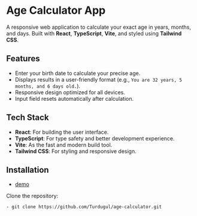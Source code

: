 # Age Calculator App

A responsive web application to calculate your exact age in years, months, and days. Built with **React**, **TypeScript**, **Vite**, and styled using **Tailwind CSS**.

## Features
- Enter your birth date to calculate your precise age.
- Displays results in a user-friendly format (e.g., `You are 32 years, 5 months, and 6 days old.`).
- Responsive design optimized for all devices.
- Input field resets automatically after calculation.

## Tech Stack
- **React**: For building the user interface.
- **TypeScript**: For type safety and better development experience.
- **Vite**: As the fast and modern build tool.
- **Tailwind CSS**: For styling and responsive design.

## Installation

- [demo](https://age-calculator-brown-kappa.vercel.app/)


Clone the repository:
   ```bash
   - git clone https://github.com/Turdugul/age-calculator.git




